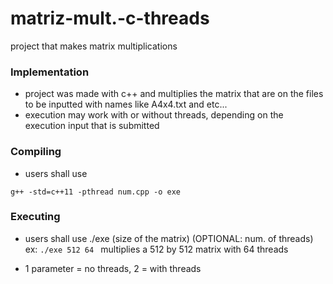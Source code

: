 # matriz-mult.-c-threads
project that makes matrix multiplications

### Implementation
* project was made with c++ and multiplies the matrix that are on the files to be inputted with names like A4x4.txt and etc...
* execution may work with or without threads, depending on the execution input that is submitted

### Compiling 

* users shall use 
```
g++ -std=c++11 -pthread num.cpp -o exe
```

### Executing

* users shall use ./exe (size of the matrix) (OPTIONAL: num. of threads) 
ex: ```./exe 512 64 ``` multiplies a 512 by 512 matrix with 64 threads

* 1 parameter = no threads, 2 = with threads


